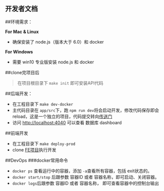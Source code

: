 开发者文档
---

##环境需求：

**For Mac & Linux**

* 确保安装了 node.js（版本大于 6.0）和 docker  

**For Windows**

* 需要 win10 专业版安装 node.js 和 docker

##clone完项目后
> 在项目根目录下 `make init` 即可安装API代码

##后端开发：  
* 在工程目录下 `make dev-docker`
* 主代码目录在 `app/src`下，跑 `npm run dev`将会启动开发，修改代码保存即会 reload，这是一个独立的项目，代码提交转向[传送门](https://github.com/SummerCMS/API)
* 访问 [http://localhost:4040](http://localhost:4040) 可以查看 数据库 dashboard

##前端开发  
* 在工程目录下 `make deploy-prod`  
* clone [FE项目](https://github.com/SummerCMS/FE)执行开发

##DevOps
###docker常用命令
* `docker ps` 查看运行中的容器，添加 `-a`查看所有容器，包括 exit状态的。
* `docker start/stop` 后跟参数 容器ID 或者 容器名称，即可启动、关闭容器。
* `docker logs`后跟参数 容器ID 或者 容器名称， 即可查看容器中的控制台输出